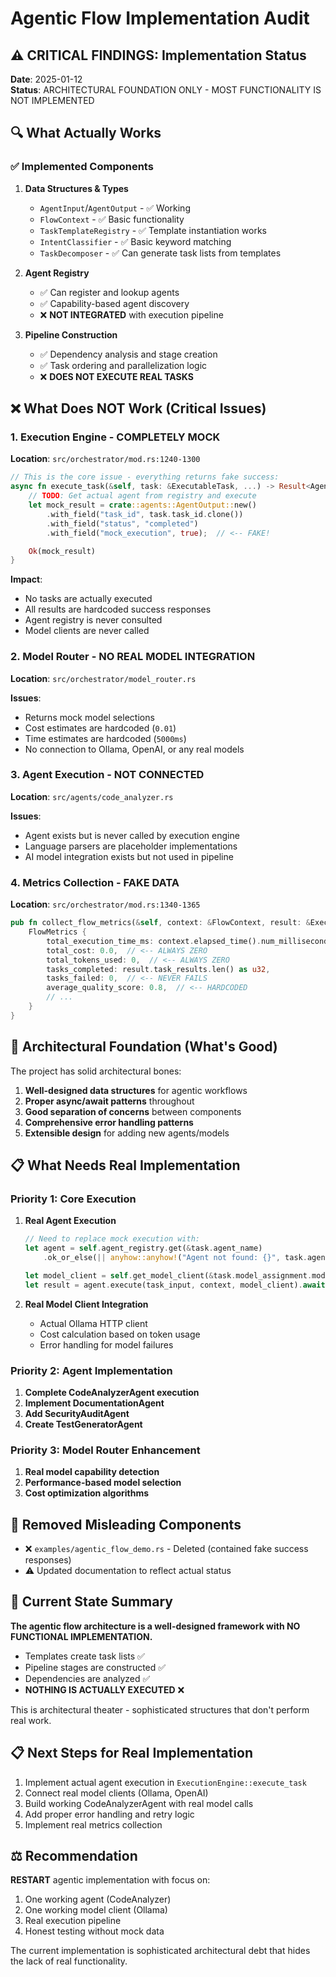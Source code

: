 # Agentic Flow Implementation Audit

## ⚠️ CRITICAL FINDINGS: Implementation Status

**Date**: 2025-01-12  
**Status**: ARCHITECTURAL FOUNDATION ONLY - MOST FUNCTIONALITY IS NOT IMPLEMENTED

## 🔍 What Actually Works

### ✅ Implemented Components

1. **Data Structures & Types**

   - `AgentInput`/`AgentOutput` - ✅ Working
   - `FlowContext` - ✅ Basic functionality
   - `TaskTemplateRegistry` - ✅ Template instantiation works
   - `IntentClassifier` - ✅ Basic keyword matching
   - `TaskDecomposer` - ✅ Can generate task lists from templates

2. **Agent Registry**

   - ✅ Can register and lookup agents
   - ✅ Capability-based agent discovery
   - ❌ **NOT INTEGRATED** with execution pipeline

3. **Pipeline Construction**
   - ✅ Dependency analysis and stage creation
   - ✅ Task ordering and parallelization logic
   - ❌ **DOES NOT EXECUTE REAL TASKS**

## ❌ What Does NOT Work (Critical Issues)

### 1. **Execution Engine - COMPLETELY MOCK**

**Location**: `src/orchestrator/mod.rs:1240-1300`

```rust
// This is the core issue - everything returns fake success:
async fn execute_task(&self, task: &ExecutableTask, ...) -> Result<AgentOutput> {
    // TODO: Get actual agent from registry and execute
    let mock_result = crate::agents::AgentOutput::new()
        .with_field("task_id", task.task_id.clone())
        .with_field("status", "completed")
        .with_field("mock_execution", true);  // <-- FAKE!

    Ok(mock_result)
}
```

**Impact**:

- No tasks are actually executed
- All results are hardcoded success responses
- Agent registry is never consulted
- Model clients are never called

### 2. **Model Router - NO REAL MODEL INTEGRATION**

**Location**: `src/orchestrator/model_router.rs`

**Issues**:

- Returns mock model selections
- Cost estimates are hardcoded (`0.01`)
- Time estimates are hardcoded (`5000ms`)
- No connection to Ollama, OpenAI, or any real models

### 3. **Agent Execution - NOT CONNECTED**

**Location**: `src/agents/code_analyzer.rs`

**Issues**:

- Agent exists but is never called by execution engine
- Language parsers are placeholder implementations
- AI model integration exists but not used in pipeline

### 4. **Metrics Collection - FAKE DATA**

**Location**: `src/orchestrator/mod.rs:1340-1365`

```rust
pub fn collect_flow_metrics(&self, context: &FlowContext, result: &ExecutionResult) -> FlowMetrics {
    FlowMetrics {
        total_execution_time_ms: context.elapsed_time().num_milliseconds() as u64,
        total_cost: 0.0,  // <-- ALWAYS ZERO
        total_tokens_used: 0,  // <-- ALWAYS ZERO
        tasks_completed: result.task_results.len() as u32,
        tasks_failed: 0,  // <-- NEVER FAILS
        average_quality_score: 0.8,  // <-- HARDCODED
        // ...
    }
}
```

## 🧱 Architectural Foundation (What's Good)

The project has solid architectural bones:

1. **Well-designed data structures** for agentic workflows
2. **Proper async/await patterns** throughout
3. **Good separation of concerns** between components
4. **Comprehensive error handling patterns**
5. **Extensible design** for adding new agents/models

## 📋 What Needs Real Implementation

### Priority 1: Core Execution

1. **Real Agent Execution**

   ```rust
   // Need to replace mock execution with:
   let agent = self.agent_registry.get(&task.agent_name)
       .ok_or_else(|| anyhow::anyhow!("Agent not found: {}", task.agent_name))?;

   let model_client = self.get_model_client(&task.model_assignment.model_selection.model_name)?;
   let result = agent.execute(task_input, context, model_client).await?;
   ```

2. **Real Model Client Integration**
   - Actual Ollama HTTP client
   - Cost calculation based on token usage
   - Error handling for model failures

### Priority 2: Agent Implementation

1. **Complete CodeAnalyzerAgent execution**
2. **Implement DocumentationAgent**
3. **Add SecurityAuditAgent**
4. **Create TestGeneratorAgent**

### Priority 3: Model Router Enhancement

1. **Real model capability detection**
2. **Performance-based model selection**
3. **Cost optimization algorithms**

## 🚨 Removed Misleading Components

- ❌ `examples/agentic_flow_demo.rs` - Deleted (contained fake success responses)
- ⚠️ Updated documentation to reflect actual status

## 🎯 Current State Summary

**The agentic flow architecture is a well-designed framework with NO FUNCTIONAL IMPLEMENTATION.**

- Templates create task lists ✅
- Pipeline stages are constructed ✅
- Dependencies are analyzed ✅
- **NOTHING IS ACTUALLY EXECUTED** ❌

This is architectural theater - sophisticated structures that don't perform real work.

## 📋 Next Steps for Real Implementation

1. Implement actual agent execution in `ExecutionEngine::execute_task`
2. Connect real model clients (Ollama, OpenAI)
3. Build working CodeAnalyzerAgent with real model calls
4. Add proper error handling and retry logic
5. Implement real metrics collection

## ⚖️ Recommendation

**RESTART** agentic implementation with focus on:

1. One working agent (CodeAnalyzer)
2. One working model client (Ollama)
3. Real execution pipeline
4. Honest testing without mock data

The current implementation is sophisticated architectural debt that hides the lack of real functionality.
